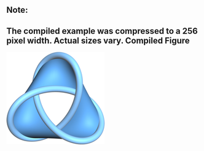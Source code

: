 Note:
-----

The compiled example was compressed to a 256
pixel width. Actual sizes vary.
Compiled Figure
---------------
![Example](Trefoil_Non_Oriented_Surface.png)
